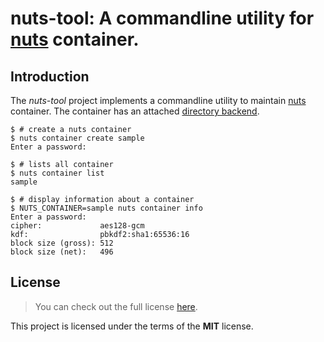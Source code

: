 # nuts-tool: A commandline utility for [nuts] container.

## Introduction

The _nuts-tool_ project implements a commandline utility to maintain [nuts]
container. The container has an attached [directory backend].

```
$ # create a nuts container
$ nuts container create sample
Enter a password:
```

```
$ # lists all container
$ nuts container list
sample
```

```
$ # display information about a container
$ NUTS_CONTAINER=sample nuts container info
Enter a password:
cipher:             aes128-gcm
kdf:                pbkdf2:sha1:65536:16
block size (gross): 512
block size (net):   496
```

## License

> You can check out the full license
> [here](https://github.com/drobin/nuts/blob/master/nuts-tool/LICENSE).

This project is licensed under the terms of the **MIT** license.

[nuts]: https://crates.io/crates/nuts-container
[directory backend]: https://crates.io/crates/nuts-directory
